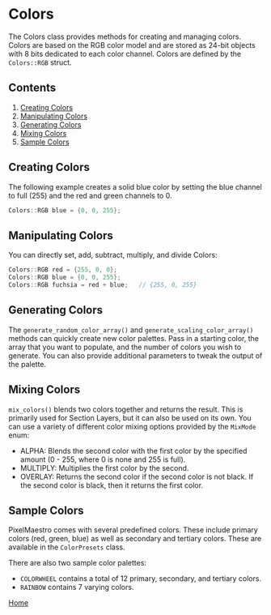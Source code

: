 # Colors
The Colors class provides methods for creating and managing colors. Colors are based on the RGB color model and are stored as 24-bit objects with 8 bits dedicated to each color channel. Colors are defined by the `Colors::RGB` struct.

## Contents
1. [Creating Colors](#creating-colors)
2. [Manipulating Colors](#manipulating-colors)
3. [Generating Colors](#generating-colors)
4. [Mixing Colors](#mixing-colors)
5. [Sample Colors](#sample-colors)

## Creating Colors
The following example creates a solid blue color by setting the blue channel to full (255) and the red and green channels to 0.
```c++
Colors::RGB blue = {0, 0, 255};
```

## Manipulating Colors
You can directly set, add, subtract, multiply, and divide Colors:
```c++
Colors::RGB red = {255, 0, 0};
Colors::RGB blue = {0, 0, 255};
Colors::RGB fuchsia = red + blue;	// {255, 0, 255}
```

## Generating Colors
The `generate_random_color_array()` and `generate_scaling_color_array()` methods can quickly create new color palettes. Pass in a starting color, the array that you want to populate, and the number of colors you wish to generate. You can also provide additional parameters to tweak the output of the palette.

## Mixing Colors
`mix_colors()` blends two colors together and returns the result. This is primarily used for Section Layers, but it can also be used on its own. You can use a variety of different color mixing options provided by the `MixMode` enum:
* ALPHA: Blends the second color with the first color by the specified amount (0 - 255, where 0 is none and 255 is full).
* MULTIPLY: Multiplies the first color by the second.
* OVERLAY: Returns the second color if the second color is not black. If the second color is black, then it returns the first color.

## Sample Colors
PixelMaestro comes with several predefined colors. These include primary colors (red, green, blue) as well as secondary and tertiary colors. These are available in the `ColorPresets` class.

There are also two sample color palettes:
* `COLORWHEEL` contains a total of 12 primary, secondary, and tertiary colors.
* `RAINBOW` contains 7 varying colors.

[Home](README.md)
